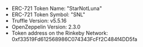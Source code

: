 - ERC-721 Token Name: "StarNotLuna"
- ERC-721 Token Symbol: "SNL"
- Truffle Version: v5.5.16
- OpenZeppelin Version: 2.3.0
- Token address on the Rinkeby Network: 0xf33519Fd612568986C074343FcFf2C484f4DD5fa
